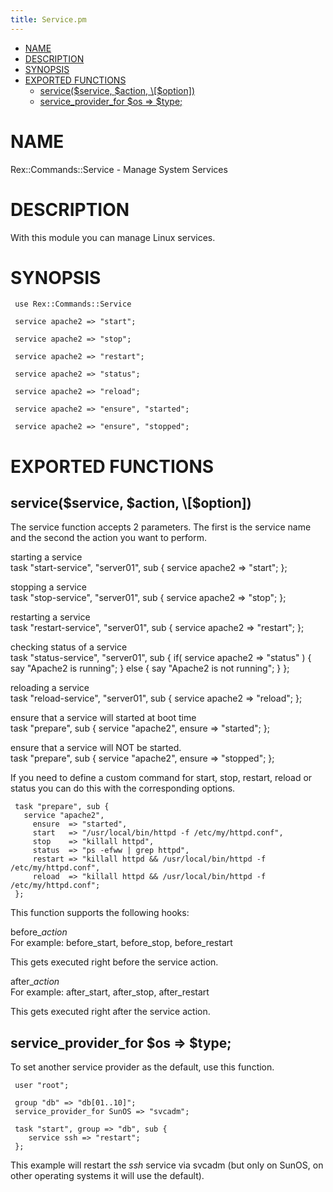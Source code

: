 ```yaml
---
title: Service.pm
---
```


-   [NAME](#NAME)
-   [DESCRIPTION](#DESCRIPTION)
-   [SYNOPSIS](#SYNOPSIS)
-   [EXPORTED FUNCTIONS](#EXPORTED-FUNCTIONS)
    -   [service($service, $action, \[$option\])](#service-service-action-option-)
    -   [service\_provider\_for $os =&gt; $type;](#service_provider_for-os-type-)

# NAME

Rex::Commands::Service - Manage System Services

# DESCRIPTION

With this module you can manage Linux services.

# SYNOPSIS

     use Rex::Commands::Service

     service apache2 => "start";

     service apache2 => "stop";

     service apache2 => "restart";

     service apache2 => "status";

     service apache2 => "reload";

     service apache2 => "ensure", "started";

     service apache2 => "ensure", "stopped";

# EXPORTED FUNCTIONS

## service($service, $action, \[$option\])

The service function accepts 2 parameters. The first is the service name and the second the action you want to perform.

starting a service  
     task "start-service", "server01", sub {
       service apache2 => "start";
     };

stopping a service  
     task "stop-service", "server01", sub {
       service apache2 => "stop";
     };

restarting a service  
     task "restart-service", "server01", sub {
       service apache2 => "restart";
     };

checking status of a service  
     task "status-service", "server01", sub {
       if( service apache2 => "status" ) {
         say "Apache2 is running";
       }
       else {
         say "Apache2 is not running";
       }
     };

reloading a service  
     task "reload-service", "server01", sub {
       service apache2 => "reload";
     };

ensure that a service will started at boot time  
     task "prepare", sub {
       service "apache2",
         ensure => "started";
     };

ensure that a service will NOT be started.  
     task "prepare", sub {
       service "apache2",
         ensure => "stopped";
     };

If you need to define a custom command for start, stop, restart, reload or status you can do this with the corresponding options.

     task "prepare", sub {
       service "apache2",
         ensure  => "started",
         start   => "/usr/local/bin/httpd -f /etc/my/httpd.conf",
         stop    => "killall httpd",
         status  => "ps -efww | grep httpd",
         restart => "killall httpd && /usr/local/bin/httpd -f /etc/my/httpd.conf",
         reload  => "killall httpd && /usr/local/bin/httpd -f /etc/my/httpd.conf";
     };

This function supports the following hooks:

before\_*action*  
For example: before\_start, before\_stop, before\_restart

This gets executed right before the service action.

after\_*action*  
For example: after\_start, after\_stop, after\_restart

This gets executed right after the service action.

## service\_provider\_for $os =&gt; $type;

To set another service provider as the default, use this function.

     user "root";

     group "db" => "db[01..10]";
     service_provider_for SunOS => "svcadm";

     task "start", group => "db", sub {
        service ssh => "restart";
     };

This example will restart the *ssh* service via svcadm (but only on SunOS, on other operating systems it will use the default).
